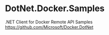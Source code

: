 # DotNet.Docker.Samples
.NET Client for Docker Remote API Samples
https://github.com/Microsoft/Docker.DotNet
